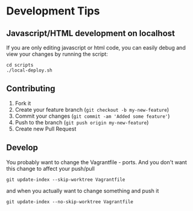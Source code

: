# Development Tips


## Javascript/HTML development on localhost
If you are only editing javascript or html code, you can easily debug and view your changes by running the script:

````
cd scripts
./local-deploy.sh
````

## Contributing

1. Fork it
2. Create your feature branch (`git checkout -b my-new-feature`)
3. Commit your changes (`git commit -am 'Added some feature'`)
4. Push to the branch (`git push origin my-new-feature`)
5. Create new Pull Request

## Develop
You probably want to change the Vagrantfile - ports. And you don't want this change to affect your push/pull
````
git update-index --skip-worktree Vagrantfile
````
and when you actually want to change something and push it
````
git update-index --no-skip-worktree Vagrantfile
````
